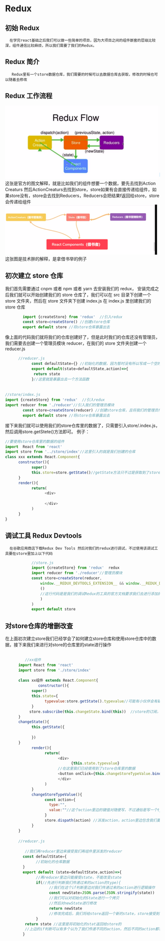 # Redux

## 初始 Redux

      在学完react基础之后我们可以做一些简单的项目，因为大项目之间的组件嵌套的层级比较深，组件通信比较麻烦，所以我们需要了我们的Redux。

## Redux 简介

       Redux里有一个store数据仓库，我们需要的时候可以去数据仓库去获取，修改的时候也可以随着去修改

## Redux 工作流程

   <img src="./img/40.png">
   这张是官方的图文解释，就是比如我们的组件想要一个数据，要先去找到Action Creaturs 然后ActionCreaturs去找到store，store如果有会直接传递给组件，如果store没有，store会去找到Reducers，Reducers会把结果f返回给store，store会传递给组件

<img src="./img/41.png">
这张图是技术胖的解释，是拿借书举的例子

## 初次建立 store 仓库

我们首先需要通过 cnpm 或者 npm 或者 yarn 去安装我们的 redux，
安装完成之后我们就可以开始创建我们的 store 仓库了，我们可以在 src 目录下创建一个 store 文件夹，然后在 store 文件夹下创建 index.js 在 index.js 里创建我们的 store 仓库

```javaScript
        import {createStore} from 'redux'  //引入redux
        const store=createStore() //创建store仓库
        export default store //将store仓库暴露出去
```

像上面的代码我们就将我们的仓库创建好了，但是此时我们的仓库还没有管理员，我们需要去创建一个管理员模块 reducer，在我们的 store 文件夹创建一个 reducer.js
```javaScript
      //reducer.js
            const defaultState={} //初始化的数据，因为暂时没有所以写成一个空的，在做项目的时候我们肯定要往这里写东西的，这里的初始化数据指的就是我们的项目第一次需要使用的数据
            export default(state=defaultState,action)=>{
             return state 
            }//这里就是暴露出去一个方法函数


//store/index.js
import {createStore} from 'redux'  //引入redux
import reducer from './reducer'//引入我们的管理员模块
        const store=createStore(reducer) //创建store仓库，且将我们的管理员传递进去
        export default store //将store仓库暴露出去
```
接下来我们就可以使用我们的store仓库里的数据了，只需要引入store/.index.js，然后调用store.getStete()方法即可。
例子：
   ```javaScript
   //要使用store仓库里的数据的组件
   import  React from 'react'
   import store from '../store/index'//这里引入的就是我们创建的仓库
   class xxx extends React.Component{
         constructor(){
               super()
               this.store=store.getState()//getState方法只不过是获取到了store仓库的数据，如果在组件里使用可以进行赋值
         }
         render(){
               return(
                     <div>
                          
                     </div>
               )
         }
   }
   ```
   ## 调试工具 Redux Devtools
      在谷歌应用商店下载Redux Dev Tools 然后对我们的redux进行调试，不过使用该调试工具要在store里加上以下代码

 ```javaScript
             //store.js
             import {createStore} from 'redux'  redux
             import reducer from './reducer'//管理员模块
             const store=createStore(reducer,
                 window.__REDUX_DEVTOOLS_EXTENSION__ && window.__REDUX_DEVTOOLS_EXTENSION__ 
                 ()
                 //这行代码是是我们的调试Redux的工具的官方文档要求我们去进行添加的
                 )
             ) 
             export default store 
```

##  对store仓库的增删改查
  在上面初次建立store我们已经学会了如何建立store仓库和使用store仓库中的数据，接下来我们来进行对store的仓库里的state进行操作
```javaScript
         
         //xx组件
      import React from 'react'
      import store from './store/index'
   
      class xx组件 extends React.Component{
               constructor(){
            super()
            this.state={
                  typevalue:store.getState().typevalue//可能有小伙伴会有疑问为什么我们的store仓库里的数据要赋值给组件的state再去进行使用，这是为了我们store仓库里的数据有变化的时候我们的组件我们使用该数据的组件也能随着更新
            }
           store.subscribe(this.changeState.bind(this))  //store的订阅，可以粗略理解为监听store的变化如果有变化则执行传递进去的函数
      }
      changeState(){
            this.getState({
                  
            })
      }
            render(){
                  return(
                        <div>
                              {this.state.typevalue}
                        //在这里我们已经使用到了store仓库里的数据
                        <button onClick={this.changeStoreTypeValue.bind(this)}>点击修改store仓库里的typealue的值</button>
                        </div>
                  )
            }
            changeStoreTypeValue(){
                  const action={
                    type:"",
                    value:""//这个action里边的键值对随便写，不过通俗是写一个type，一个value比较好。
                  }
                  store.dispath(action) //派发action，action里边包含我们要传递的数据
            }
      }
      
      //reducer.js

         //我们再reducer里边来接受我们再组件里派发的reducer
        const defaultState={
              //初始化的仓库数据
        }
        export default (state=defaultState,action)=>{
              //再reducer里边只能接受state，不能改变state
              if(//先进行判断我们传递过来的action的type){
                    //我们在这个if判断里边对我们传递过来的action进行逻辑操作
                    const newState=JSON.parse(JSON.stringify(state))
                    //我们可以对初始化的State进行一个拷贝
                    //然后对newState进行修改
                    return newState
                    //修改完成后，我们将给store返回一个新的state，store接受到新的state发现与自己已有的state不一样会自动进行更改
              }
         return state //这里是将初始化的stat返回给store的
         //上边的if判断可以有多个以为了我们传递不同的action，然后不同的action都有属于自己的逻辑判断
        }
       
 ```